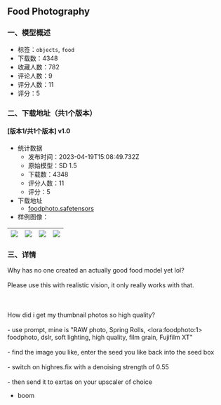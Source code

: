 ## Food Photography 
### 一、模型概述

- 标签：`objects`, `food`
- 下载数：4348
- 收藏人数：782
- 评论人数：9
- 评分人数：11
- 评分：5

### 二、下载地址（共1个版本）

#### [版本1/共1个版本] v1.0

- 统计数据
  - 发布时间：2023-04-19T15:08:49.732Z
  - 原始模型：SD 1.5
  - 下载数：4348
  - 评分人数：11
  - 评分：5
- 下载地址
  - [foodphoto.safetensors](https://civitai.com/api/download/models/49946)
- 样例图像：

| <img src="https://image.civitai.com/xG1nkqKTMzGDvpLrqFT7WA/e699bd98-931f-44fd-8278-6493e3519c00/width=450/536961.jpeg" /> | <img src="https://image.civitai.com/xG1nkqKTMzGDvpLrqFT7WA/b78209c9-e157-4a57-0964-56e326b5c600/width=450/536959.jpeg" /> | <img src="https://image.civitai.com/xG1nkqKTMzGDvpLrqFT7WA/4e83cab9-04c7-4af8-c741-86181ced9f00/width=450/538910.jpeg" /> | <img src="https://image.civitai.com/xG1nkqKTMzGDvpLrqFT7WA/6da4b6e3-148e-4d88-7570-03f85afb2600/width=450/538908.jpeg" /> |
| ---- | ---- | ---- | ---- |


### 三、详情
<p>Why has no one created an actually good food model yet lol?<br /><br />Please use this with realistic vision, it only really works with that.<br /><br /><br /><br />How did i get my thumbnail photos so high quality?<br /><br />- use prompt, mine is "RAW photo, Spring Rolls, &lt;lora:foodphoto:1&gt; foodphoto, dslr, soft lighting, high quality, film grain, Fujifilm XT"<br /><br />- find the image you like, enter the seed you like back into the seed box<br /><br />- switch on highres.fix with a denoising strength of 0.55<br /><br />- then send it to exrtas on your upscaler of choice</p><p></p><ul><li><p>boom</p></li></ul>